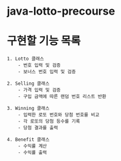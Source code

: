 # java-lotto-precourse

# 구현할 기능 목록
    1. Lotto 클래스
        - 번호 입력 및 검증
        - 보너스 번호 입력 및 검증

    2. Selling 클래스
        - 가격 입력 및 검증
        - 구입 금액에 따른 랜덤 번호 리스트 반환

    3. Winning 클래스
        - 입력한 로또 번호와 당첨 번호를 비교
        - 각 로또의 당첨 등수를 기록
        - 당첨 결과를 출력

    4. Benefit 클래스
        - 수익률 계산
        - 수익률 출력